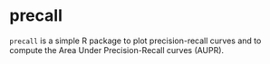 # precall

`precall` is a simple R package to plot precision-recall curves and to compute the Area Under Precision-Recall curves (AUPR).
